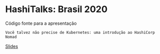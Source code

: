 # HashiTalks: Brasil 2020
Código fonte para a apresentação

```
Você talvez não precise de Kubernetes: uma introdução ao HashiCorp Nomad
```

[Slides](https://docs.google.com/presentation/d/1S5oulyAmnFeKG0euNmxywRjJ_fMuGWJwlY3E4eDyd9w/edit?usp=sharing)

